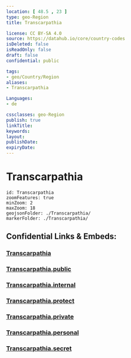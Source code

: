 ```yaml
---
location: [ 48.5 , 23 ] 
type: geo-Region
title: Transcarpathia

license: CC BY-SA 4.0
source: https://datahub.io/core/country-codes
isDeleted: false
isReadOnly: false
draft: false
confidential: public

tags:
- geo/Country/Region
aliases:
- Transcarpathia

Languages:
- de

cssclasses: geo-Region
publish: true
linkTitle: 
keywords: 
layout: 
publishDate: 
expiryDate: 
---
```


# Transcarpathia

```leaflet
id: Transcarpathia
zoomFeatures: true 
minZoom: 2 
maxZoom: 18
geojsonFolder: ./Transcarpathia/
markerFolder: ./Transcarpathia/
```


## Confidential Links & Embeds: 

### [Transcarpathia](/_Standards/Earth/Continent/Europe/Europe~East/Ukraine/Regions~Ukraine/Transcarpathia.md) 

### [Transcarpathia.public](/_public/Earth/Continent/Europe/Europe~East/Ukraine/Regions~Ukraine/Transcarpathia.public.md) 

### [Transcarpathia.internal](/_internal/Earth/Continent/Europe/Europe~East/Ukraine/Regions~Ukraine/Transcarpathia.internal.md) 

### [Transcarpathia.protect](/_protect/Earth/Continent/Europe/Europe~East/Ukraine/Regions~Ukraine/Transcarpathia.protect.md) 

### [Transcarpathia.private](/_private/Earth/Continent/Europe/Europe~East/Ukraine/Regions~Ukraine/Transcarpathia.private.md) 

### [Transcarpathia.personal](/_personal/Earth/Continent/Europe/Europe~East/Ukraine/Regions~Ukraine/Transcarpathia.personal.md) 

### [Transcarpathia.secret](/_secret/Earth/Continent/Europe/Europe~East/Ukraine/Regions~Ukraine/Transcarpathia.secret.md)

